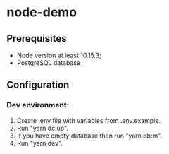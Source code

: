 # node-demo

## Prerequisites
- Node version at least 10.15.3;
- PostgreSQL database

## Configuration

### Dev environment:
1. Create .env file with variables from .env.example.
2. Run "yarn dc:up".
3. If you have empty database then run "yarn db:m".
4. Run "yarn dev".
